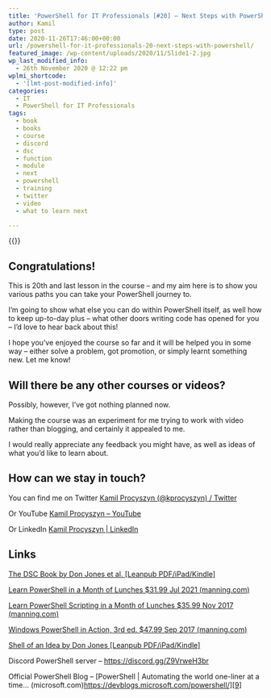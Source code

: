```yaml
---
title: 'PowerShell for IT Professionals [#20] – Next Steps with PowerShell'
author: Kamil
type: post
date: 2020-11-26T17:46:00+00:00
url: /powershell-for-it-professionals-20-next-steps-with-powershell/
featured_image: /wp-content/uploads/2020/11/Slide1-2.jpg
wp_last_modified_info:
  - 26th November 2020 @ 12:22 pm
wplmi_shortcode:
  - '[lmt-post-modified-info]'
categories:
  - IT
  - PowerShell for IT Professionals
tags:
  - book
  - books
  - course
  - discord
  - dsc
  - function
  - module
  - next
  - powershell
  - training
  - twitter
  - video
  - what to learn next

---
```


{{<youtube OsoBfFkapjY>}}

## Congratulations!

This is 20th and last lesson in the course &#8211; and my aim here is to show you various paths you can take your PowerShell journey to.

I&#8217;m going to show what else you can do within PowerShell itself, as well how to keep up-to-day plus &#8211; what other doors writing code has opened for you &#8211; I&#8217;d love to hear back about this!

I hope you&#8217;ve enjoyed the course so far and it will be helped you in some way &#8211; either solve a problem, got promotion, or simply learnt something new. Let me know!

## Will there be any other courses or videos?

Possibly, however, I&#8217;ve got nothing planned now. 

Making the course was an experiment for me trying to work with video rather than blogging, and certainly it appealed to me. 

I would really appreciate any feedback you might have, as well as ideas of what you&#8217;d like to learn about.

## How can we stay in touch?

You can find me on Twitter [Kamil Procyszyn (@kprocyszyn) / Twitter][1]

Or YouTube [Kamil Procyszyn &#8211; YouTube][2]

Or LinkedIn [Kamil Procyszyn | LinkedIn][3]

## Links

[The DSC Book by Don Jones et al. [Leanpub PDF/iPad/Kindle]][4]

[Learn PowerShell in a Month of Lunches $31.99 Jul 2021 (manning.com)][5]

[Learn PowerShell Scripting in a Month of Lunches $35.99 Nov 2017 (manning.com)][6]

[Windows PowerShell in Action, 3rd ed. $47.99 Sep 2017 (manning.com)][7]

[Shell of an Idea by Don Jones [Leanpub PDF/iPad/Kindle]][8]

Discord PowerShell server &#8211; <https://discord.gg/Z9VrweH3br>

Official PowerShell Blog &#8211; [PowerShell | Automating the world one-liner at a time… (microsoft.com)https://devblogs.microsoft.com/powershell/][9]

 [1]: https://twitter.com/kprocyszyn
 [2]: https://www.youtube.com/channel/UCUIpj37vVQFBRF7B5WDVaYQ/
 [3]: https://www.linkedin.com/in/kprocyszyn/
 [4]: https://leanpub.com/the-dsc-book
 [5]: https://www.manning.com/books/learn-powershell-in-a-month-of-lunches?query=powershell
 [6]: https://www.manning.com/books/learn-powershell-scripting-in-a-month-of-lunches?query=powershell
 [7]: https://www.manning.com/books/windows-powershell-in-action-third-edition?query=powershell
 [8]: https://leanpub.com/shell-of-an-idea
 [9]: https://devblogs.microsoft.com/powershell/
